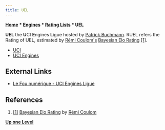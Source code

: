 ```yaml
---
title: UEL
---
```

**[Home](Home "Home") \* [Engines](Engines "Engines") \* [Rating Lists](Engine_Rating_Lists "Engine Rating Lists") \* UEL**


**UEL** the **U**CI **E**ngines **L**igue hosted by [Patrick Buchmann](Patrick_Buchmann "Patrick Buchmann"). RUEL refers the Rating of UEL, estimated by [Rémi Coulom's](R%C3%A9mi_Coulom "Rémi Coulom") [Bayesian Elo Rating](index.php?title=Bayesian_Elo_Rating&action=edit&redlink=1 "Bayesian Elo Rating (page does not exist)") <a id="cite-note-1" href="#cite-ref-1">[1]</a>.






* [UCI](UCI "UCI")
* [UCI Engines](Category:UCI "Category:UCI")


## External Links


* [Le Fou numérique - UCI Engines Ligue](http://pagesperso-orange.fr/lefouduroi/tournois/uci/uel.htm)


## References


1. <a id="cite-ref-1" href="#cite-note-1">[1]</a> [Bayesian Elo Rating](http://remi.coulom.free.fr/Bayesian-Elo/) by [Rémi Coulom](R%C3%A9mi_Coulom "Rémi Coulom")

**[Up one Level](Engine_Rating_Lists "Engine Rating Lists")**







 
